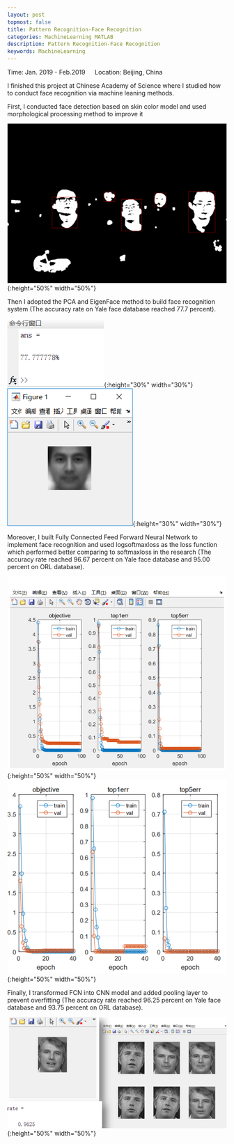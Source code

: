 ```yaml
---
layout: post
topmost: false
title: Pattern Recognition-Face Recognition
categories: MachineLearning MATLAB
description: Pattern Recognition-Face Recognition
keywords: MachineLearning
---
```


Time: Jan. 2019 - Feb.2019 &emsp; Location: Beijing, China

I finished this project at Chinese Academy of Science where I studied how to conduct face recognition via machine leaning methods.

First, I conducted face detection based on skin color model and used morphological processing method to improve it

![@2x](/images/posts/machinelearning/face-detection.png){:height="50%" width="50%"}

Then I adopted the PCA and EigenFace method to build face recognition system (The accuracy rate on Yale face database reached 77.7 percent).

![@2x](/images/posts/machinelearning/pca1.png){:height="30%" width="30%"}![@2x](/images/posts/machinelearning/pca2.png){:height="30%" width="30%"}

Moreover, I built Fully Connected Feed Forward Neural Network to implement face recognition and used logsoftmaxloss as the loss function which performed better comparing to softmaxloss in the research (The accuracy rate reached 96.67 percent on Yale face database and 95.00 percent on ORL database).

![@2x](/images/posts/machinelearning/FCN1.png){:height="50%" width="50%"}![@2x](/images/posts/machinelearning/FCN2.png){:height="50%" width="50%"}

Finally, I transformed FCN into CNN model and added pooling layer to prevent overfitting (The accuracy rate  reached 96.25 percent on Yale face database and 93.75 percent on ORL database).

![@2x](/images/posts/machinelearning/CNN.png){:height="50%" width="50%"}


